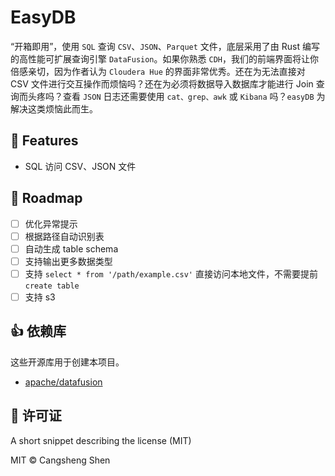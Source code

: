 # EasyDB

“开箱即用”，使用 `SQL` 查询 `CSV`、`JSON`、`Parquet` 文件，底层采用了由 Rust 编写的高性能可扩展查询引擎 `DataFusion`。如果你熟悉
`CDH`，我们的前端界面将让你倍感亲切，因为作者认为 `Cloudera Hue` 的界面非常优秀。还在为无法直接对 CSV
文件进行交互操作而烦恼吗？还在为必须将数据导入数据库才能进行 Join 查询而头疼吗？查看 `JSON` 日志还需要使用 `cat、grep、awk` 或
`Kibana` 吗？`easyDB` 为解决这类烦恼此而生。

## 📖 Features

- SQL 访问 CSV、JSON 文件

## 🔮 Roadmap

- [ ] 优化异常提示
- [ ] 根据路径自动识别表
- [ ] 自动生成 table schema
- [ ] 支持输出更多数据类型
- [ ] 支持 `select * from '/path/example.csv'` 直接访问本地文件，不需要提前 `create table`
- [ ] 支持 s3

## 👍 依赖库

这些开源库用于创建本项目。

- [apache/datafusion](https://github.com/apache/datafusion)

## 📝 许可证

A short snippet describing the license (MIT)

MIT © Cangsheng Shen
